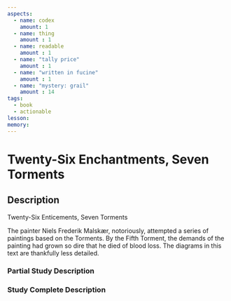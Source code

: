 ```yaml
---
aspects: 
  - name: codex
    amount: 1
  - name: thing
    amount : 1
  - name: readable
    amount : 1
  - name: "tally price"
    amount : 1
  - name: "written in fucine"
    amount : 1
  - name: "mystery: grail"
    amount : 14
tags:
  - book
  - actionable
lesson: 
memory: 
---
```


# Twenty-Six Enchantments, Seven Torments

## Description
Twenty-Six Enticements, Seven Torments

The painter Niels Frederik Malskær, notoriously, attempted a series of paintings based on the Torments. By the Fifth Torment, the demands of the painting had grown so dire that he died of blood loss. The diagrams in this text are thankfully less detailed.
### Partial Study Description

### Study Complete Description
